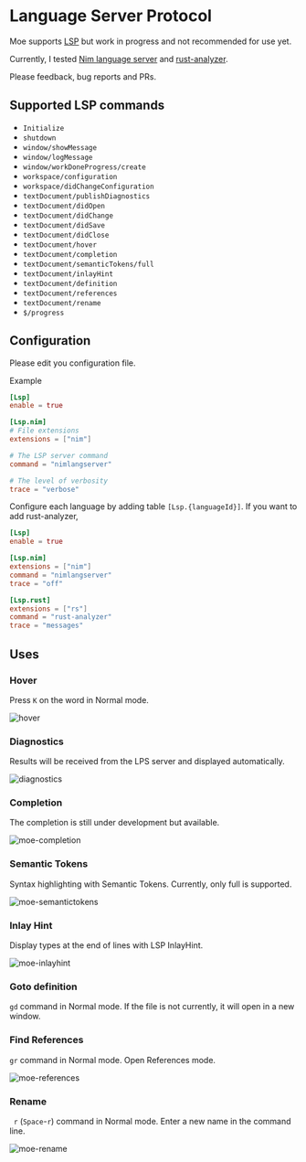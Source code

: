 # Language Server Protocol

Moe supports [LSP](https://microsoft.github.io/language-server-protocol/) but work in progress and not recommended for use yet.

Currently, I tested [Nim language server](https://github.com/nim-lang/langserver) and [rust-analyzer](https://rust-analyzer.github.io).

Please feedback, bug reports and PRs.

## Supported LSP commands

- `Initialize`
- `shutdown`
- `window/showMessage`
- `window/logMessage`
- `window/workDoneProgress/create`
- `workspace/configuration`
- `workspace/didChangeConfiguration`
- `textDocument/publishDiagnostics`
- `textDocument/didOpen`
- `textDocument/didChange`
- `textDocument/didSave`
- `textDocument/didClose`
- `textDocument/hover`
- `textDocument/completion`
- `textDocument/semanticTokens/full`
- `textDocument/inlayHint`
- `textDocument/definition`
- `textDocument/references`
- `textDocument/rename`
- `$/progress`

## Configuration

Please edit you configuration file.

Example
```toml
[Lsp]
enable = true

[Lsp.nim]
# File extensions
extensions = ["nim"]

# The LSP server command
command = "nimlangserver"

# The level of verbosity 
trace = "verbose"
```

Configure each language by adding table `[Lsp.{languageId}]`.
If you want to add rust-analyzer,
```toml
[Lsp]
enable = true

[Lsp.nim]
extensions = ["nim"]
command = "nimlangserver"
trace = "off"

[Lsp.rust]
extensions = ["rs"]
command = "rust-analyzer"
trace = "messages"
```

## Uses

### Hover

Press `K` on the word in Normal mode.

![hover](https://github.com/fox0430/moe/assets/15966436/9e1f78d7-c52d-4bf7-bb51-7d86659ffeb5)

### Diagnostics

Results will be received from the LPS server and displayed automatically.

![diagnostics](https://github.com/fox0430/moe/assets/15966436/3cc99b32-c53a-4878-846d-8fd44b4a6fb2)

### Completion

The completion is still under development but available.

![moe-completion](https://github.com/fox0430/moe/assets/15966436/c1788c00-45f9-4c45-b80f-ebe00638d91d)

### Semantic Tokens

Syntax highlighting with Semantic Tokens. Currently, only full is supported.

![moe-semantictokens](https://github.com/fox0430/moe/assets/15966436/234ed9d2-7251-4e5c-a242-626b45e091e7)

### Inlay Hint

Display types at the end of lines with LSP InlayHint.

![moe-inlayhint](https://github.com/fox0430/moe/assets/15966436/6e096bf4-0561-457d-944f-2526177fe33a)

### Goto definition

`gd` command in Normal mode. If the file is not currently, it will open in a new window.

### Find References

`gr` command in Normal mode. Open References mode.

![moe-references](https://github.com/fox0430/moe/assets/15966436/fe34a5f9-a68b-4300-ad82-7c8bd7150d01)

### Rename

` r` (`Space`-`r`) command in Normal mode. Enter a new name in the command line.

![moe-rename](https://github.com/fox0430/moe/assets/15966436/420ea178-c9fe-4053-8410-849fb845c698)
